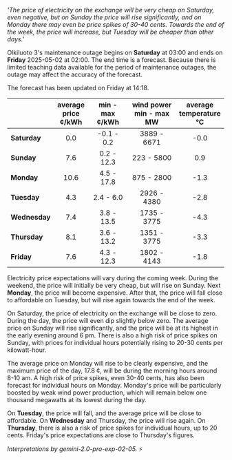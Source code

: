 *'The price of electricity on the exchange will be very cheap on Saturday, even negative, but on Sunday the price will rise significantly, and on Monday there may even be price spikes of 30-40 cents. Towards the end of the week, the price will increase, but Tuesday will be cheaper than other days.'*

Olkiluoto 3's maintenance outage begins on **Saturday** at 03:00 and ends on **Friday** 2025-05-02 at 02:00. The end time is a forecast. Because there is limited teaching data available for the period of maintenance outages, the outage may affect the accuracy of the forecast.

The forecast has been updated on Friday at 14:18.

|    | average<br>price<br>¢/kWh | min - max<br>¢/kWh | wind power<br>min - max<br>MW | average<br>temperature<br>°C |
|:---|:---:|:---:|:---:|:---:|
| **Saturday**  | 0.0 | -0.1 - 0.2  | 3889 - 6671 | -0.0 |
| **Sunday** | 7.6 | 0.2 - 12.3 | 223 - 5800  | 0.9  |
| **Monday** | 10.6 | 4.5 - 17.8  | 875 - 2800  | -1.3 |
| **Tuesday**   | 4.3 | 2.4 - 6.0  | 2926 - 4380 | -2.8 |
| **Wednesday**| 7.4 | 3.8 - 13.5 | 1735 - 3775 | -4.3 |
| **Thursday**   | 8.1 | 3.6 - 13.2 | 1351 - 3775 | -3.3 |
| **Friday** | 7.6 | 4.3 - 12.3 | 1802 - 4143 | -1.8 |

Electricity price expectations will vary during the coming week. During the weekend, the price will initially be very cheap, but will rise on Sunday. Next **Monday**, the price will become expensive. After that, the price will fall close to affordable on Tuesday, but will rise again towards the end of the week.

On Saturday, the price of electricity on the exchange will be close to zero. During the day, the price will even dip slightly below zero. The average price on Sunday will rise significantly, and the price will be at its highest in the early evening around 6 pm. There is also a high risk of price spikes on Sunday, with prices for individual hours potentially rising to 20-30 cents per kilowatt-hour.

The average price on Monday will rise to be clearly expensive, and the maximum price of the day, 17.8 ¢, will be during the morning hours around 8-10 am. A high risk of price spikes, even 30-40 cents, has also been forecast for individual hours on Monday. Monday's price will be particularly boosted by weak wind power production, which will remain below one thousand megawatts at its lowest during the day.

On **Tuesday**, the price will fall, and the average price will be close to affordable. On **Wednesday** and Thursday, the price will rise again. On **Thursday**, there is also a risk of price spikes for individual hours, up to 20 cents. Friday's price expectations are close to Thursday's figures.

*Interpretations by gemini-2.0-pro-exp-02-05.* ⚡️

